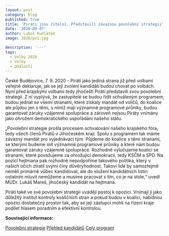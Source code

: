 ```yaml
---
layout: post
category: blog
published: true
title: 'Piráti jsou čitelní. Představili závaznou povolební strategii'
date: '2020-09-07'
author: Luboš Kudláček
image: 2020/pv1.jpg

description: '---'
tags:
  - Volby 2020
  - Volby
  - Události
---
```

České Budějovice, 7. 9. 2020 - Piráti jako jediná strana již před volbami veřejně deklaruje, jak se její zvolení kandidáti budou chovat po volbách. 
Nyní před krajskými volbami tedy jihočeští Piráti představili svou povolební strategii. Z ní vyplývá, že zastupitelé se budou řídit schváleným programem, 
budou jednat se všemi stranami, které získaly mandát od voličů, do koalice ale půjdou jen s těmi, s nimiž mají významné programové průniky, budou garantovat záruky 
vzájemné spolupráce a zároveň nejsou Piráty vnímány jako ohrožení demokratického uspořádání našeho státu.

„Povolební strategie prošla procesem schvalování našeho krajského fóra, tedy všech členů Pirátů v Jihočeském kraji. Spolu s 
programem tak máme závazný mandát pro vyjednávací tým. Půjdeme do koalice s těmi stranami, se kterými budeme mít významné programové průniky 
a které nám budou garantovat záruky vzájemné spolupráce. Rozhodně vylučujeme koalici se stranami, které považujeme za ohrožující demokracii, 
tedy KSČM a SPD. Na pozici hejtmana pak rozhodně nepodpoříme takového politika, který v našich očích ztratil svými činy důvěryhodnost. 
Takoví lidé by samozřejmě neměli primárně vůbec kandidovat, ale do složení kandidátních listin ostatním mluvit nemůžeme a musíme pracovat s tím, co je na stole,“ uvedl MUDr. Lukáš Mareš, jihočeský kandidát na hejtmana.

Piráti také ve své povolební strategii uvádějí postoj k opozici. Vnímají ji jako důležitý institut kontroly koaličních stran 
a pokud budou v koalici, nabídnou opozici dostatečný prostor tak,  aby se její zástupci mohli na řízení kraje podílet hlasem poradním a efektivní kontrolou. 

**Související informace:**

[Povolební strategie](https://jihocesky.pirati.cz/assets/img/povolebni-strategie.pdf)
[Přehled kandidátů](https://jihocesky.pirati.cz/volby/)
[Celý program](https://jihocesky.pirati.cz/assets/img/program.pdf)
